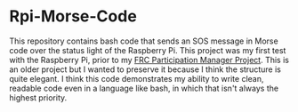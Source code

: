 # Rpi-Morse-Code

This repository contains bash code that sends an SOS message in Morse code over the status light of the Raspberry Pi. This project was my first test with the Raspberry Pi, prior to my [FRC Participation Manager Project](https://github.com/JFlaherty347/Participation-Manager). This is an older project but I wanted to preserve it because I think the structure is quite elegant. I think this code demonstrates my ability to write clean, readable code even in a language like bash, in which that isn't always the highest priority.

